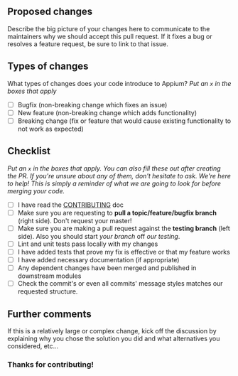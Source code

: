 ## Proposed changes

Describe the big picture of your changes here to communicate to the maintainers why we should accept this pull request. If it fixes a bug or resolves a feature request, be sure to link to that issue.

## Types of changes

What types of changes does your code introduce to Appium?
_Put an `x` in the boxes that apply_

- [ ] Bugfix (non-breaking change which fixes an issue)
- [ ] New feature (non-breaking change which adds functionality)
- [ ] Breaking change (fix or feature that would cause existing functionality to not work as expected)

## Checklist

_Put an `x` in the boxes that apply. You can also fill these out after creating the PR. If you're unsure about any of them, don't hesitate to ask. We're here to help! This is simply a reminder of what we are going to look for before merging your code._

- [ ] I have read the [CONTRIBUTING](https://github.com/audiohacked/OpenCorsairLink/blob/testing/CONTRIBUTING.md) doc
- [ ] Make sure you are requesting to **pull a topic/feature/bugfix branch** (right side). Don't request your master!
- [ ] Make sure you are making a pull request against the **testing branch** (left side). Also you should start *your branch* off *our testing*.
- [ ] Lint and unit tests pass locally with my changes
- [ ] I have added tests that prove my fix is effective or that my feature works
- [ ] I have added necessary documentation (if appropriate)
- [ ] Any dependent changes have been merged and published in downstream modules
- [ ] Check the commit's or even all commits' message styles matches our requested structure.

## Further comments

If this is a relatively large or complex change, kick off the discussion by explaining why you chose the solution you did and what alternatives you considered, etc...

### Thanks for contributing!
